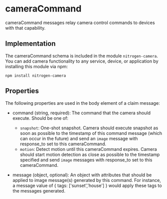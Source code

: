 # cameraCommand

cameraCommand messages relay camera control commands to devices with that capability. 

## Implementation

The cameraCommand schema is included in the module `nitrogen-camera`. You can add camera functionality to any service, device, or application by installing this module via npm:

`npm install nitrogen-camera`

## Properties

The following properties are used in the body element of a claim message:

* command (string, required): The command that the camera should execute. Should be one of:
    * `snapshot`: One-shot snapshot. Camera should execute snapshot as soon as possible to the timestamp of this command message (which can occur in the future) and send an `image` message with response_to set to this cameraCommand.
    * `motion`: Detect motion until this cameraCommand expires. Camera should start motion detection as close as possible to the timestamp specified and send `image` messages with response_to set to this cameraCommand.

* message (object, optional): An object with attributes that should be applied to image message(s) generated by this command. For instance, a message value of { tags: ['sunset','house'] } would apply these tags to the messages generated.